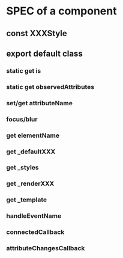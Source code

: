 # SPEC of a component

## const XXXStyle

## export default class

### static get is

### static get observedAttributes

### set/get attributeName

### focus/blur

### get elementName

### get \_defaultXXX

### get \_styles

### get \_renderXXX

### get \_template

### handleEventName

### connectedCallback

### attributeChangesCallback
